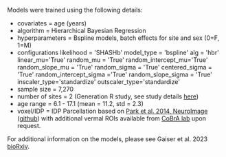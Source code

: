 Models were trained using the following details:
- covariates = age (years)
- algorithm = Hierarchical Bayesian Regression
- hyperparameters = Bspline models, batch effects for site and sex  (0=F, 1=M)
- configurations 
	likelihood = 'SHASHb'
	model_type = 'bspline'
	alg = 'hbr'
	linear_mu='True'
	random_mu = 'True'
	random_intercept_mu='True'
	random_slope_mu = 'True' 
	random_sigma = 'True'
	centered_sigma = 'True'
	random_intercept_sigma ='True'
	random_slope_sigma = 'True'
	inscaler_type='standardize'
	outscaler_type='standardize'
- sample size = 7,270
- number of sites = 2 (Generation R study, see study details [here](https://link.springer.com/article/10.1007/s10654-016-0224-9))
- age range = 6.1 - 17.1 (mean = 11.2, std = 2.3)
- voxel/IDP = IDP
	Parcellation based on [Park et al. 2014, NeuroImage](https://www.sciencedirect.com/science/article/pii/S1053811914001840) ([github](https://github.com/CoBrALab/MAGeTbrain)) with additional vermal ROIs available from [CoBrA lab](https://www.cobralab.ca/) upon request.
	
For additional information on the models, please see Gaiser et al. 2023 [bioRxiv](https://www.biorxiv.org/content/10.1101/2023.04.26.538263v1).
